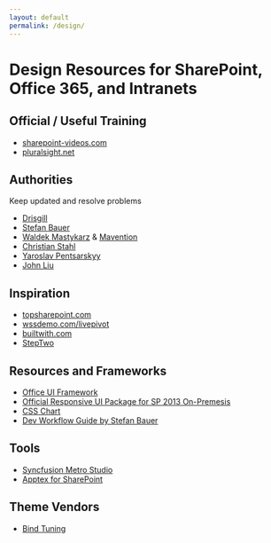 ```yaml
---
layout: default
permalink: /design/
---
```

# Design Resources for SharePoint, Office 365, and Intranets

## Official / Useful Training

*   [sharepoint-videos.com](http://sharepoint-videos.com)
*   [pluralsight.net](http://pluralsight.net)

## Authorities

Keep updated and resolve problems

*   [Drisgill](http://blog.drisgill.com)
*   [Stefan Bauer](http://n8d.at)
*   [Waldek Mastykarz](http://blog.mastykarz.nl) & [Mavention](http://www.mavention.com/blog)
*   [Christian Stahl](http://chrisstahl.wordpress.com)
*   [Yaroslav Pentsarskyy](http://www.sharemuch.com)
*   [John Liu](http://johnliu.net)

## Inspiration

*   [topsharepoint.com](http://www.topsharepoint.com/)
*   [wssdemo.com/livepivot](http://www.wssdemo.com/livepivot/)
*   [builtwith.com](http://builtwith.com)
*   [StepTwo](http://www.steptwo.com.au)

## Resources and Frameworks

*   [Office UI Framework](https://blogs.office.com/2015/08/31/introducing-office-ui-fabric-your-key-to-designing-add-ins-for-office/)
*   [Official Responsive UI Package for SP 2013 On-Premesis](https://dev.office.com/blogs/announcing-responsive-ui-package-for-sharepoint-on-premises-2013-2016)
*   [CSS Chart](http://sharepointexperience.com/csschart/csschart.html)
*   [Dev Workflow Guide by Stefan Bauer](http://www.n8d.at/blog/how-i-develop-in-sharepoint-and-office-365-now/)

## Tools

*   [Syncfusion Metro Studio](https://www.syncfusion.com/downloads/metrostudio)
*   [Apptex for SharePoint](http://spapptex.com/)

## Theme Vendors

*   [Bind Tuning](http://bindtuning.com)